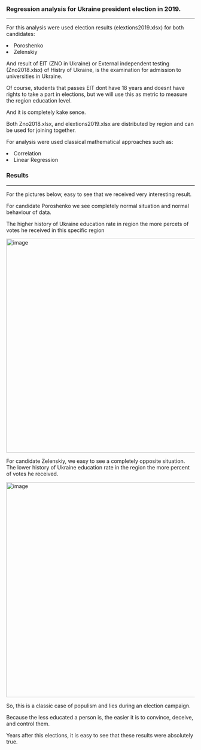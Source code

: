 ### Regression analysis for Ukraine president election in 2019.

<hr>

For this analysis were used election results (elextions2019.xlsx) for both candidates:
<li> Poroshenko 
<li> Zelenskiy

And result of EIT (ZNO in Ukraine) or External independent testing (Zno2018.xlsx) of Histry of Ukraine, is the examination for admission to universities in Ukraine.

Of course, students that passes EIT dont have 18 years and doesnt have rights to take a part in elections, but we will use this as metric to measure the region education level.

And it is completely kake sence.

Both Zno2018.xlsx, and elextions2019.xlsx are distributed by region and can be used for joining together.

For analysis were used classical mathematical approaches such as:
<li>Correlation
<li>Linear Regression

### Results

<hr>

For the pictures below, easy to see that we received very interesting result.

For candidate Poroshenko we see completely normal situation and normal behaviour of data. 

The higher history of Ukraine education rate in region the more percets of votes he received in this specific region

<img width="571" alt="image" src="https://github.com/user-attachments/assets/ac0920dd-ee30-4e70-8aae-fc8517af6be6">


For candidate Zelenskiy, we easy to see a completely opposite situation. The lower history of Ukraine education rate in the region the more percent of votes he received.

<img width="574" alt="image" src="https://github.com/user-attachments/assets/5ad676ac-929d-4e90-951d-417ec6187b4e">

So, this is a classic case of populism and lies during an election campaign.

Because the less educated a person is, the easier it is to convince, deceive, and control them.

Years after thіs elections, it is easy to see that these results were absolutely true.



